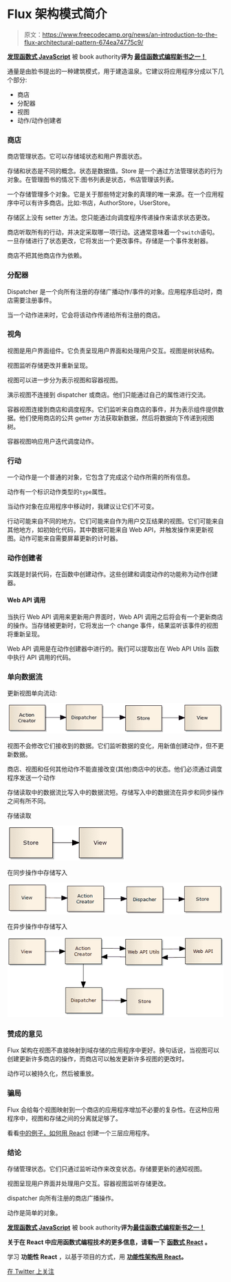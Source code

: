 # Flux 架构模式简介

> 原文：<https://www.freecodecamp.org/news/an-introduction-to-the-flux-architectural-pattern-674ea74775c9/>

[****发现函数式 JavaScript****](https://read.amazon.com/kp/embed?asin=B07PBQJYYG&preview=newtab&linkCode=kpe&ref_=cm_sw_r_kb_dp_cm5KCbE5BDJGE) 被 book authority****评为 [****最佳函数式编程新书之一！****](https://bookauthority.org/books/new-functional-programming-books?t=7p46zt&s=award&book=1095338781)****

通量是由脸书提出的一种建筑模式，用于建造温泉。它建议将应用程序分成以下几个部分:

*   商店
*   分配器
*   视图
*   动作/动作创建者

### 商店

商店管理状态。它可以存储域状态和用户界面状态。

存储和状态是不同的概念。状态是数据值。Store 是一个通过方法管理状态的行为对象。在管理图书的情况下:图书列表是状态，书店管理该列表。

一个存储管理多个对象。它是关于那些特定对象的真理的唯一来源。在一个应用程序中可以有许多商店。比如:书店，AuthorStore，UserStore。

存储区上没有 setter 方法。您只能通过向调度程序传递操作来请求状态更改。

商店听取所有的行动，并决定采取哪一项行动。这通常意味着一个`switch`语句。一旦存储进行了状态更改，它将发出一个更改事件。存储是一个事件发射器。

商店不把其他商店作为依赖。

### 分配器

Dispatcher 是一个向所有注册的存储广播动作/事件的对象。应用程序启动时，商店需要注册事件。

当一个动作进来时，它会将该动作传递给所有注册的商店。

### 视角

视图是用户界面组件。它负责呈现用户界面和处理用户交互。视图是树状结构。

视图监听存储更改并重新呈现。

视图可以进一步分为表示视图和容器视图。

演示视图不连接到 dispatcher 或商店。他们只能通过自己的属性进行交流。

容器视图连接到商店和调度程序。它们监听来自商店的事件，并为表示组件提供数据。他们使用商店的公共 getter 方法获取新数据，然后将数据向下传递到视图树。

容器视图响应用户迭代调度动作。

### 行动

一个动作是一个普通的对象，它包含了完成这个动作所需的所有信息。

动作有一个标识动作类型的`type`属性。

当动作对象在应用程序中移动时，我建议让它们不可变。

行动可能来自不同的地方。它们可能来自作为用户交互结果的视图。它们可能来自其他地方，如初始化代码，其中数据可能来自 Web API，并触发操作来更新视图。动作可能来自需要屏幕更新的计时器。

### 动作创建者

实践是封装代码，在函数中创建动作。这些创建和调度动作的功能称为动作创建器。

#### Web API 调用

当执行 Web API 调用来更新用户界面时，Web API 调用之后将会有一个更新商店的操作。当存储被更新时，它将发出一个 change 事件，结果监听该事件的视图将重新呈现。

Web API 调用是在动作创建器中进行的。我们可以提取出在 Web API Utils 函数中执行 API 调用的代码。

### 单向数据流

更新视图单向流动:

![B3swRnUORvq-CH8yZO-Pgy9ZiAmN5LPlgMM3](img/6af2da004d16a63d3df182dc820ddb02.png)

视图不会修改它们接收到的数据。它们监听数据的变化，用新值创建动作，但不更新数据。

商店、视图和任何其他动作不能直接改变(其他)商店中的状态。他们必须通过调度程序发送一个动作

存储读取中的数据流比写入中的数据流短。存储写入中的数据流在异步和同步操作之间有所不同。

存储读取

![toNPHVZBnlFDPKHyp142thO9y7f6tQzREs7T](img/2a271c56f8d51ef4062b46c6fef6ab3d.png)

在同步操作中存储写入

![JQ2bHtD7C0rtKjNAHAYSD7TdPbRnV04WWyBg](img/ec20e78a3bc6592563973a85f58d6835.png)

在异步操作中存储写入

![U857Xuskoy-w6aGMC--FfAyIAUEyMj13JETi](img/40174c916c9c6a6255f297fb3540d302.png)

### 赞成的意见

Flux 架构在视图不直接映射到域存储的应用程序中更好。换句话说，当视图可以创建更新许多商店的操作，而商店可以触发更新许多视图的更改时。

动作可以被持久化，然后被重放。

### 骗局

Flux 会给每个视图映射到一个商店的应用程序增加不必要的复杂性。在这种应用程序中，视图和存储之间的分离就足够了。

看看[中的例子，如何用 React](https://medium.freecodecamp.org/how-to-create-a-three-layer-application-with-react-8621741baca0) 创建一个三层应用程序。

### 结论

存储管理状态。它们只通过监听动作来改变状态。存储要更新的通知视图。

视图呈现用户界面并处理用户交互。容器视图监听存储更改。

dispatcher 向所有注册的商店广播操作。

动作是简单的对象。

[****发现函数式 JavaScript****](https://read.amazon.com/kp/embed?asin=B07PBQJYYG&preview=newtab&linkCode=kpe&ref_=cm_sw_r_kb_dp_cm5KCbE5BDJGE&source=post_page---------------------------) 被 book authority****评为[****最佳函数式编程新书之一！****](https://bookauthority.org/books/new-functional-programming-books?t=7p46zt&s=award&book=1095338781&source=post_page---------------------------)****

****关于在 React 中应用函数式编程技术的更多信息，请看一下**** [****函数式 React****](https://read.amazon.com/kp/embed?asin=B07S1NLFTS&preview=newtab&linkCode=kpe&ref_=cm_sw_r_kb_dp_Pko5CbA30383Y) ****。****

学习 ****功能性 React**** ，以基于项目的方式，用 [****功能性架构用 React****](https://read.amazon.com/kp/embed?asin=B0846NRJYR&preview=newtab&linkCode=kpe&ref_=cm_sw_r_kb_dp_o.hlEbDD02JB2)****。****

[在 Twitter 上关注](https://twitter.com/cristi_salcescu)